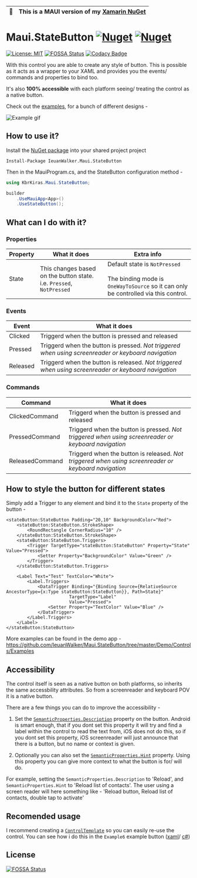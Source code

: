 | :memo:        | This is a MAUI version of my [Xamarin NuGet](https://github.com/IeuanWalker/Xamarin.Forms.StateButton)      |
|---------------|:------------------------|

# Maui.StateButton  [![Nuget](https://img.shields.io/nuget/v/IeuanWalker.Maui.StateButton)](https://www.nuget.org/packages/IeuanWalker.Maui.StateButton) [![Nuget](https://img.shields.io/nuget/dt/IeuanWalker.Maui.StateButton)](https://www.nuget.org/packages/IeuanWalker.Maui.StateButton) 

[![License: MIT](https://img.shields.io/badge/License-MIT-green.svg)](https://opensource.org/licenses/MIT)
[![FOSSA Status](https://app.fossa.com/api/projects/git%2Bgithub.com%2FIeuanWalker%2FMaui.StateButton.svg?type=shield)](https://app.fossa.com/projects/git%2Bgithub.com%2FIeuanWalker%2FMaui.StateButton?ref=badge_shield)
[![Codacy Badge](https://app.codacy.com/project/badge/Grade/b4823215925c47f7a42b64bc516a6e42)](https://www.codacy.com/gh/IeuanWalker/Maui.StateButton/dashboard?utm_source=github.com&amp;utm_medium=referral&amp;utm_content=IeuanWalker/Maui.StateButton&amp;utm_campaign=Badge_Grade)

With this control you are able to create any style of button.
This is possible as it acts as a wrapper to your XAML and provides you the events/ commands and properties to bind too.

It's also **100% accessible** with each platform seeing/ treating the control as a native button.

Check out the [examples](https://github.com/IeuanWalker/Maui.StateButton/tree/master/Demo/Controls/Examplesl), for a bunch of different designs -

![Example gif](/Example.gif)

## How to use it?
Install the [NuGet package](https://www.nuget.org/packages/KbrKiras.Maui.StateButton/) into your shared project project
```
Install-Package IeuanWalker.Maui.StateButton
```

Then in the MauiProgram.cs, and the StateButton configuration method - 
```csharp
using KbrKiras.Maui.StateButton;
```
```csharp
builder
	.UseMauiApp<App>()
	.UseStateButton();
```

## What can I do with it?
### Properties
| Property | What it does | Extra info |
|---|---|---- |
| State | This changes based on the button state. i.e. `Pressed`, `NotPressed` | Default state is `NotPressed` <br/>  <br/> The binding mode is `OneWayToSource` so it can only be controlled via this control. |

### Events
| Event | What it does |
|---|---|
| Clicked | Triggerd when the button is pressed and released |
| Pressed | Triggerd when the button is pressed. _Not triggered when using screenreader or keyboard navigation_  |
| Released | Triggerd when the button is released. _Not triggered when using screenreader or keyboard navigation_  |

### Commands
| Command | What it does |
|---|---|
| ClickedCommand | Triggerd when the button is pressed and released |
| PressedCommand | Triggerd when the button is pressed. _Not triggered when using screenreader or keyboard navigation_ |
| ReleasedCommand | Triggerd when the button is released. _Not triggered when using screenreader or keyboard navigation_ |


## How to style the button for different states
Simply add a Trigger to any element and bind it to the `State` property of the button - 
```xaml
<stateButton:StateButton Padding="20,10" BackgroundColor="Red">
    <stateButton:StateButton.StrokeShape>
        <RoundRectangle CornerRadius="10" />
    </stateButton:StateButton.StrokeShape>
    <stateButton:StateButton.Triggers>
        <Trigger TargetType="stateButton:StateButton" Property="State" Value="Pressed">
            <Setter Property="BackgroundColor" Value="Green" />
        </Trigger>
    </stateButton:StateButton.Triggers>

    <Label Text="Test" TextColor="White">
        <Label.Triggers>
            <DataTrigger Binding="{Binding Source={RelativeSource AncestorType={x:Type stateButton:StateButton}}, Path=State}"
                        TargetType="Label"
                        Value="Pressed">
                <Setter Property="TextColor" Value="Blue" />
            </DataTrigger>
        </Label.Triggers>
    </Label>
</stateButton:StateButton>
```
More examples can be found in the demo app - https://github.com/IeuanWalker/Maui.StateButton/tree/master/Demo/Controls/Examples

## Accessibility
The control itself is seen as a native button on both platforms, so inherits the same accessbility attributes. So from a screenreader and keyboard POV it is a native button.

There are a few things you can do to improve the accessibility -

1. Set the [`SemanticProperties.Description`](https://docs.microsoft.com/en-us/dotnet/maui/fundamentals/accessibility#description) property on the button. Android is smart enough, that if you dont set this property it will try and find a label within the control to read the text from, iOS does not do this, so if you dont set this property, iOS screenreader will just announce that there is a button, but no name or context is given.

2. Optionally you can also set the [`SemanticProperties.Hint`](https://docs.microsoft.com/en-us/dotnet/maui/fundamentals/accessibility#hint) property. Using this property you can give more context to what the button is for/ will do.

For example, setting the `SemanticProperties.Description` to 'Reload', and `SemanticProperties.Hint` to 'Reload list of contacts'. The user using a screen reader will here something like - 'Reload button, Reload list of contacts, double tap to activate'

## Recomended usage
I recommend creating a [`ControlTemplate`](https://learn.microsoft.com/en-us/dotnet/maui/fundamentals/controltemplate?view=net-maui-7.0) so you can easily re-use the control. You can see how i do this in the `Example6` example button ([xaml](https://github.com/IeuanWalker/Maui.StateButton/blob/master/Demo/Controls/Examples/Example6.xaml)/ [c#](https://github.com/IeuanWalker/Maui.StateButton/blob/master/Demo/Controls/Examples/Example6.xaml.cs))


## License
[![FOSSA Status](https://app.fossa.com/api/projects/git%2Bgithub.com%2FIeuanWalker%2FMaui.StateButton.svg?type=large)](https://app.fossa.com/projects/git%2Bgithub.com%2FIeuanWalker%2FMaui.StateButton?ref=badge_large)
